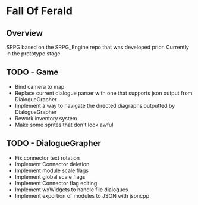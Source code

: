 Fall Of Ferald
==============

## Overview
SRPG based on the SRPG_Engine repo that was developed prior.
Currently in the prototype stage.

## TODO - Game
* Bind camera to map
* Replace current dialogue parser with one that supports json output from
  DialogueGrapher
* Implement a way to navigate the directed diagraphs outputted by DialogueGrapher
* Rework inventory system
* Make some sprites that don't look awful

## TODO - DialogueGrapher
* Fix connector text rotation
* Implement Connector deletion
* Implement module scale flags
* Implement global scale flags
* Implement Connector flag editing
* Implement wxWidgets to handle file dialogues
* Implement exportion of modules to JSON with jsoncpp
